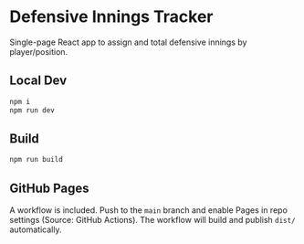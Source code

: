# Defensive Innings Tracker

Single-page React app to assign and total defensive innings by player/position.

## Local Dev
```bash
npm i
npm run dev
```

## Build
```bash
npm run build
```

## GitHub Pages
A workflow is included. Push to the `main` branch and enable Pages in repo settings (Source: GitHub Actions). The workflow will build and publish `dist/` automatically.
